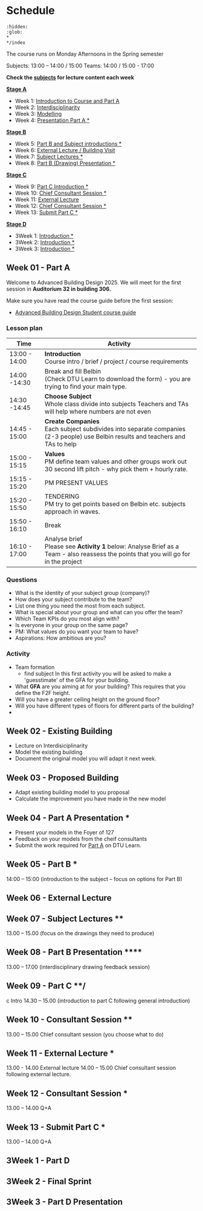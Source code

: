 # Schedule

```{toctree}
:hidden:
:glob:
*
*/index
```


The course runs on Monday Afternoons in the Spring semester 

Subjects: 13:00 – 14:00 / 15:00 
Teams: 14:00 / 15:00 - 17:00  

**Check the [subjects](../Subject) for lecture content each week**

**[Stage A](/41936/Assignments/A)**
* Week 1: [Introduction to Course and Part A](01.md)
* Week 2: [Interdisciplinarity](02.md)
* Week 3: [Modelling](03.md)
* Week 4: [Presentation Part A *](04.md)
  
**[Stage B](/41936/Assignments/B)**
* Week 5: [Part B and Subject introductions *](05.md)
* Week 6: [External Lecture / Building Visit](06.md)
* Week 7: [Subject Lectures *](07.md)
* Week 8: [Part B (Drawing) Presentation *](08.md)
  
**[Stage C](/41936/Assignments/C)**
* Week 9: [Part C Introduction *](09.md)
* Week 10: [Chief Consultant Session *](10.md)
* Week 11: [External Lecture](11.md)
* Week 12: [Chief Consultant Session *](12.md)
* Week 13: [Submit Part C *](13.md)

**[Stage D](/41936/Assignments/D)**
* 3Week 1: [Introduction *](14.md)
* 3Week 2: [Introduction *](15.md)
* 3Week 3: [Introduction *](16.md)

<!---

## Detailed Calender

| Week | Arch      | Str       | MEP       | Geo       | Mat       | PM        |
|------|-----------|-----------|-----------|-----------|-----------|-----------|
| 1    | Introduction      | Introduction      | Introduction      | Introduction      | Introduction      | Introduction      |
| 2    | Interdisciplinary | Interdisciplinary | Interdisciplinary | Interdisciplinary | Interdisciplinary | Interdisciplinary |
| 3    | Modelling         | Modelling         | Modelling         | Modelling         | Modelling         | Modelling         |
| 4    | Presentation      | Presentation      | Presentation      | Presentation      | Presentation      | Presentation      |
| 5    | Part B Intro      | Part B Intro      | Part B Intro      | Part B Intro      | Part B Intro      | Part B Intro      |
|      | SUB INT   | SUB INT   | SUB INT   | SUB INT   | SUB INT   | SUB INT   |
| 6    | EXT / VIS | EXT / VIS | EXT / VIS | EXT / VIS | EXT / VIS | EXT / VIS |
| 7    | SUBJECT   | SUBJECT   | SUBJECT   | SUBJECT   | SUBJECT   | SUBJECT   |
|      | SUBJECT   | SUBJECT   | SUBJECT   | SUBJECT   | SUBJECT   | SUBJECT   |
| 8    | DRAW      | DRAW      | DRAW      | DRAW      | DRAW      | DRAW      |
| 9    | PART C    | PART C    | PART C    | PART C    | PART C    | PART C    |
| 10   | Q+A       | Q+A       | Q+A       | Q+A       | Q+A       | Q+A       |
| 11   | EXT       | EXT       | EXT       | EXT       | EXT       | EXT       |
| 12   | Q+A       | Q+A       | Q+A       | Q+A       | Q+A       | Q+A       |
| 13   | Q+A       | Q+A       | Q+A       | Q+A       | Q+A       | Q+A       |

-->

## Week 01 - Part A

Welcome to Advanced Building Design 2025.
We will meet for the first session in **Auditorium 32 in building 306.**

Make sure you have read the course guide before the first session:

* [Advanced Building Design Student course guide](../Guides/Student.md)

### Lesson plan

| **Time**      |**Activity**   |
|---------------|------------|
| 13:00 - 14:00 | **Introduction** <br> Course intro / brief / project / course requirements |
| 14:00 -14:30  | Break and fill Belbin <br>(Check DTU Learn to download the form) - you are trying to find your main type.|
| 14:30 -14:45  | **Choose Subject**<br>Whole class divide into subjects Teachers and TAs will help where numbers are not even |
| 14:45 - 15:00 | **Create Companies**<br>Each subject subdivides into separate companies (2-3 people) use Belbin results and teachers and TAs to help |
| 15:00 - 15:15 | **Values** <br>PM define team values and other groups work out 30 second lift pitch - why pick them + hourly rate. |
| 15:15 - 15:20 | PM PRESENT VALUES<br>|
| 15:20 - 15:50 | TENDERING <br> PM try to get points based on Belbin etc. subjects approach in waves.|
| 15:50 - 16:10 | Break<br> |
| 16:10 - 17:00 | Analyse brief <br> Please see **Activity 1** below: Analyse Brief as a Team - also reassess the points that you will go for in the project|

### Questions
* What is the identity of your subject group (company)? 
* How does your subject contribute to the team?  
* List one thing you need the most from each subject.  
* What is special about your group and what can you offer the team? 
* Which Team KPIs do you most align with? 
* Is everyone in your group on the same page?  
* PM: What values do you want your team to have? 
* Aspirations: How ambitious are you?

### Activity
* Team formation
    * find subject
In this first activity you will be asked to make a 'guesstimate' of the GFA for your building.
* What **GFA** are you aiming at for your building?
This requires that you define the F2F height.
* Will you have a greater ceiling height on the ground floor?
* Will you have different types of floors for different parts of the building?
* 

## Week 02 - Existing Building

* Lecture on Interdisiciplinarity
* Model the existing building
* Document the original model you will adapt it next week.

## Week 03 - Proposed Building

* Adapt existing building model to you proposal
* Calculate the improvement you have made in the new model

## Week 04 - Part A Presentation *

* Present your models in the Foyer of 127
* Feedback on your models from the cheif consultants
* Submit the work required for [Part A](/41936/Assignments/A) on DTU Learn.

## Week 05 - Part B *

14:00 – 15:00 (introduction to the subject – focus on options for Part B)

## Week 06 - External Lecture

## Week 07 - Subject Lectures **
13.00 – 15.00 (focus on the drawings they need to produce)

## Week 08 - Part B Presentation ****
13.00 – 17.00 (interdisciplinary drawing feedback session)

## Week 09 - Part C **/
c Intro
14.30 – 15.00 (introduction to part C following general introduction)

## Week 10 - Consultant Session **
13.00 – 15.00 Chief consultant session (you choose what to do)

## Week 11 - External Lecture *
13.00 - 14.00 External lecture
14.00 – 15.00 Chief consultant session following external lecture.

## Week 12 - Consultant Session *
13.00 – 14.00 Q+A

## Week 13 - Submit Part C *
13.00 – 14.00 Q+A


## 3Week 1 - Part D

## 3Week 2 - Final Sprint

## 3Week 3 - Part D Presentation

